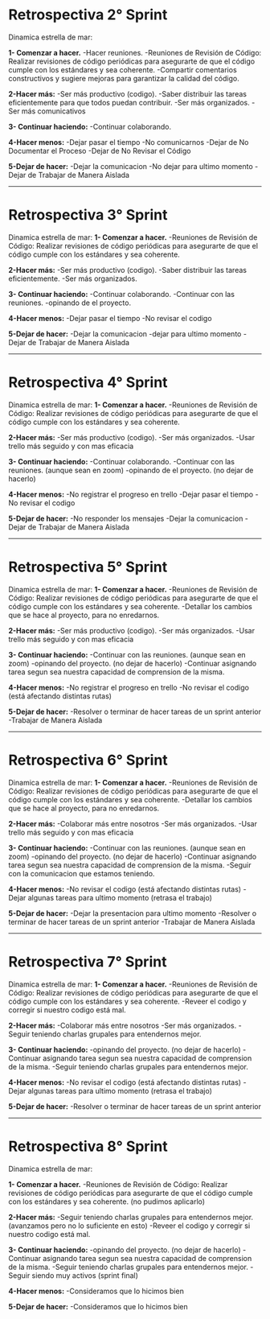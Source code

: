 # Retrospectiva 2° Sprint

Dinamica estrella de mar:

**1- Comenzar a hacer.**
-Hacer reuniones.
-Reuniones de Revisión de Código:
Realizar revisiones de código periódicas para asegurarte de que el código cumple con los estándares y sea coherente.
-Compartir comentarios constructivos y sugiere mejoras para garantizar la calidad del código.

**2-Hacer más:**
-Ser más productivo (codigo).
-Saber distribuir las tareas eficientemente para que todos puedan contribuir.
-Ser más organizados.
-Ser más comunicativos

**3- Continuar haciendo:**
-Continuar colaborando.

**4-Hacer menos:**
-Dejar pasar el tiempo
-No comunicarnos
-Dejar de No Documentar el Proceso
-Dejar de No Revisar el Código

**5-Dejar de hacer:**
-Dejar la comunicacion
-No dejar para ultimo momento
-Dejar de Trabajar de Manera Aislada

--------------------------------------------------------------------------------
# Retrospectiva 3° Sprint

Dinamica estrella de mar:
**1- Comenzar a hacer.**
-Reuniones de Revisión de Código:
Realizar revisiones de código periódicas para asegurarte de que el código cumple con los estándares y sea coherente.

**2-Hacer más:**
-Ser más productivo (codigo).
-Saber distribuir las tareas eficientemente.
-Ser más organizados.

**3- Continuar haciendo:**
-Continuar colaborando.
-Continuar con las reuniones.
-opinando de el proyecto.

**4-Hacer menos:**
-Dejar pasar el tiempo
-No revisar el codigo

**5-Dejar de hacer:**
-Dejar la comunicacion
-dejar para ultimo momento
-Dejar de Trabajar de Manera Aislada

--------------------------------------------------------------------------------
# Retrospectiva 4° Sprint

Dinamica estrella de mar:
**1- Comenzar a hacer.**
-Reuniones de Revisión de Código:
Realizar revisiones de código periódicas para asegurarte de que el código cumple con los estándares y sea coherente.

**2-Hacer más:**
-Ser más productivo (codigo).
-Ser más organizados.
-Usar trello más seguido y con mas eficacia

**3- Continuar haciendo:**
-Continuar colaborando.
-Continuar con las reuniones. (aunque sean en zoom)
-opinando de el proyecto. (no dejar de hacerlo)

**4-Hacer menos:**
-No registrar el progreso en trello
-Dejar pasar el tiempo
-No revisar el codigo

**5-Dejar de hacer:**
-No responder los mensajes 
-Dejar la comunicacion
-Dejar de Trabajar de Manera Aislada

--------------------------------------------------------------------------------
# Retrospectiva 5° Sprint

Dinamica estrella de mar:
**1- Comenzar a hacer.**
-Reuniones de Revisión de Código:
Realizar revisiones de código periódicas para asegurarte de que el código cumple con los estándares y sea coherente.
-Detallar los cambios que se hace al proyecto, para no enredarnos.

**2-Hacer más:**
-Ser más productivo (codigo).
-Ser más organizados.
-Usar trello más seguido y con mas eficacia

**3- Continuar haciendo:**
-Continuar con las reuniones. (aunque sean en zoom)
-opinando del proyecto. (no dejar de hacerlo)
-Continuar asignando tarea segun sea nuestra capacidad de comprension de la misma.

**4-Hacer menos:**
-No registrar el progreso en trello
-No revisar el codigo (está afectando distintas rutas)

**5-Dejar de hacer:**
-Resolver o terminar de hacer tareas de un sprint anterior
-Trabajar de Manera Aislada


--------------------------------------------------------------------------------
# Retrospectiva 6° Sprint

Dinamica estrella de mar:
**1- Comenzar a hacer.**
-Reuniones de Revisión de Código:
Realizar revisiones de código periódicas para asegurarte de que el código cumple con los estándares y sea coherente.
-Detallar los cambios que se hace al proyecto, para no enredarnos.

**2-Hacer más:**
-Colaborar más entre nosotros
-Ser más organizados.
-Usar trello más seguido y con mas eficacia

**3- Continuar haciendo:**
-Continuar con las reuniones. (aunque sean en zoom)
-opinando del proyecto. (no dejar de hacerlo)
-Continuar asignando tarea segun sea nuestra capacidad de comprension de la misma.
-Seguir con la comunicacion que estamos teniendo.

**4-Hacer menos:**
-No revisar el codigo (está afectando distintas rutas)
-Dejar algunas tareas para ultimo momento (retrasa el trabajo)

**5-Dejar de hacer:**
-Dejar la presentacion para ultimo momento
-Resolver o terminar de hacer tareas de un sprint anterior
-Trabajar de Manera Aislada


--------------------------------------------------------------------------------
# Retrospectiva 7° Sprint

Dinamica estrella de mar:
**1- Comenzar a hacer.**
-Reuniones de Revisión de Código:
Realizar revisiones de código periódicas para asegurarte de que el código cumple con los estándares y sea coherente.
-Reveer el codigo y corregir si nuestro codigo está mal.

**2-Hacer más:**
-Colaborar más entre nosotros
-Ser más organizados.
-Seguir teniendo charlas grupales para entendernos mejor.

**3- Continuar haciendo:**
-opinando del proyecto. (no dejar de hacerlo)
-Continuar asignando tarea segun sea nuestra capacidad de comprension de la misma.
-Seguir teniendo charlas grupales para entendernos mejor.

**4-Hacer menos:**
-No revisar el codigo (está afectando distintas rutas)
-Dejar algunas tareas para ultimo momento (retrasa el trabajo)

**5-Dejar de hacer:**
-Resolver o terminar de hacer tareas de un sprint anterior

--------------------------------------------------------------------------------
# Retrospectiva 8° Sprint

Dinamica estrella de mar:

**1- Comenzar a hacer.**
-Reuniones de Revisión de Código:
Realizar revisiones de código periódicas para asegurarte de que el código cumple con los estándares y sea coherente. (no pudimos aplicarlo)


**2-Hacer más:**
-Seguir teniendo charlas grupales para entendernos mejor.(avanzamos pero no lo suficiente en esto)
-Reveer el codigo y corregir si nuestro codigo está mal.

**3- Continuar haciendo:**
-opinando del proyecto. (no dejar de hacerlo)
-Continuar asignando tarea segun sea nuestra capacidad de comprension de la misma.
-Seguir teniendo charlas grupales para entendernos mejor.
-Seguir siendo muy activos (sprint final)

**4-Hacer menos:**
-Consideramos que lo hicimos bien


**5-Dejar de hacer:**
-Consideramos que lo hicimos bien
